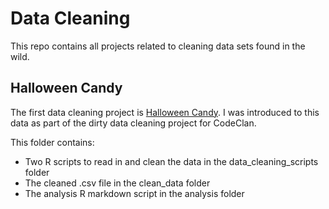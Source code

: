 # Data Cleaning

This repo contains all projects related to cleaning data sets found in the wild.

## Halloween Candy

The first data cleaning project is [Halloween Candy](/halloween_candy). I was introduced to this data as part of the dirty data cleaning project for CodeClan.

This folder contains:
* Two R scripts to read in and clean the data in the data_cleaning_scripts folder
* The cleaned .csv file in the clean_data folder
* The analysis R markdown script in the analysis folder
